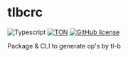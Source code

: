 # tlbcrc

![Typescript](https://img.shields.io/badge/TypeScript-007ACC?style=for-the-badge&logo=typescript&logoColor=white)
[![TON](https://img.shields.io/badge/based%20on-The%20Open%20Network-blue?style=for-the-badge)](https://ton.org/)
[![GitHub license](https://img.shields.io/github/license/delab-team/tlbcrc?style=for-the-badge)](https://github.com/delab-team/tlbcrc/blob/main/LICENSE)

Package & CLI to generate op's by tl-b
